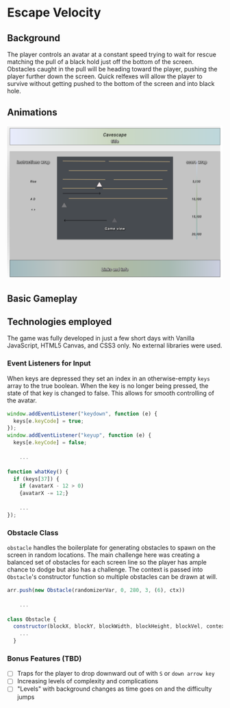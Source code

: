 # Escape Velocity

## Background
  The player controls an avatar at a constant speed trying to wait for rescue matching the pull of a black hold just off the bottom of the screen. Obstacles caught in the pull will be heading toward the player, pushing the player further down the screen. Quick relfexes will allow the player to survive without getting pushed to the bottom of the screen and into black hole.

## Animations
![Image](./docs/javascript-project-wireframe-atom-c.png)

## Basic Gameplay

## Technologies employed
  The game was fully developed in just a few short days with Vanilla JavaScript, HTML5 Canvas, and CSS3 only. No external libraries were used.

### Event Listeners for Input
  When keys are depressed they set an index in an otherwise-empty `keys` array to the true boolean. When the key is no longer being pressed, the state of that key is changed to false. This allows for smooth controlling of the avatar.

  ```js
  window.addEventListener("keydown", function (e) {
    keys[e.keyCode] = true;
  });
  window.addEventListener("keyup", function (e) {
    keys[e.keyCode] = false;

      ...

  function whatKey() {
    if (keys[37]) {
      if (avatarX - 12 > 0)
      {avatarX -= 12;}

      ...
  });
  ```

### Obstacle Class
  `obstacle` handles the boilerplate for generating obstacles to spawn on the screen in random locations. The main challenge here was creating a balanced set of obstacles for each screen line so the player has ample chance to dodge but also has a challenge. The context is passed into `Obstacle`'s constructor function so multiple obstacles can be drawn at will.

  ```js
  arr.push(new Obstacle(randomizerVar, 0, 280, 3, (6), ctx))

      ...

  class Obstacle {
    constructor(blockX, blockY, blockWidth, blockHeight, blockVel, context) {
      ...
    }
  ```




### Bonus Features (TBD)
  - [ ] Traps for the player to drop downward out of with `S` or `down arrow key`
  - [ ] Increasing levels of complexity and complications
  - [ ] "Levels" with background changes as time goes on and the difficulty jumps
